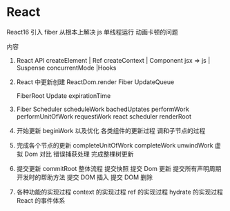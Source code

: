 # React

React16 引入 fiber 从根本上解决 js 单线程运行 动画卡顿的问题

内容

1. React API
   createElement | Ref
   createContext | Component
   jsx => js | Suspense
   concurrentMode |Hooks

2. React 中更新创建
   ReactDom.render
   Fiber
   UpdateQueue

   FiberRoot
   Update
   expirationTime

3. Fiber Scheduler
   scheduleWork
   bachedUptates
   performWork
   performUnitOfWork
   requestWork
   react scheduler
   renderRoot

4. 开始更新
   beginWork 以及优化
   各类组件的更新过程
   调和子节点的过程

5. 完成各个节点的更新
   completeUnitOfWork
   completeWork
   unwindWork
   虚拟 Dom 对比
   错误捕获处理
   完成整棵树更新

6. 提交更新
   commitRoot 整体流程
   提交快照
   提交 Dom 更新
   提交所有声明周期
   开发时的帮助方法
   提交 DOM 插入
   提交 DOM 删除

7. 各种功能的实现过程
   context 的实现过程
   ref 的实现过程
   hydrate 的实现过程
   React 的事件体系
